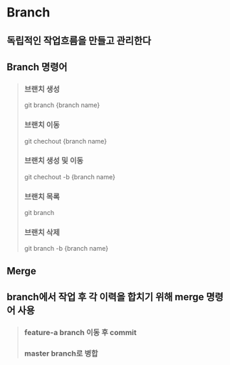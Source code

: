 # Branch
## 독립적인 작업흐름을 만들고 관리한다
## Branch 명령어
>### 브랜치 생성
> git branch {branch name}
>### 브랜치 이동
> git chechout {branch name}
>### 브랜치 생성 및 이동
> git chechout -b {branch name}
>### 브랜치 목록
> git branch
>### 브랜치 삭제
> git branch -b {branch name}
## Merge
## branch에서 작업 후 각 이력을 합치기 위해 merge 명령어 사용
>### feature-a branch 이동 후 commit
>### master branch로 병합